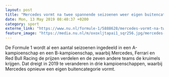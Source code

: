 ```yaml
---
layout: post
title: "Mercedes vormt na twee spannende seizoenen weer eigen buitencategorie"
date: Mon, 13 May 2019 08:40:37 +0200
category: sport
externe_link: "https://www.nu.nl/formule-1/5888628/mercedes-vormt-na-twee-spannende-seizoenen-weer-eigen-buitencategorie.html"
feature_image: "https://media.nu.nl/m/oxoxljtapai1_sqr256.jpg/mercedes-vormt-na-twee-spannende-seizoenen-weer-eigen-buitencategorie.jpg"
---
```


De Formule 1 wordt al een aantal seizoenen ingedeeld in een A-kampioenschap en een B-kampioenschap, waarbij Mercedes, Ferrari en Red Bull Racing de prijzen verdelen en de zeven andere teams de kruimels krijgen. Dat dreigt in 2019 te veranderen in drie kampioenschappen, waarbij Mercedes opnieuw een eigen buitencategorie vormt.
